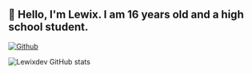 ## 👋 Hello, I'm Lewix. I am 16 years old and a high school student.

<a href="#" target="_blank"><img align="center" alt="Github" src="/github/followers/:user?label=Follow"/></a>

![Lewixdev GitHub stats](https://github-readme-stats.vercel.app/api?username=lewixdev&show_icons=true&bg_color=000000&title_color=FFFFFF&text_color=adb5bd&icon_color=D6D6D6&border_radius=10&show_icons=true&hide_border=true&hide=issues&hide_title=true&include_all_commits=true&count_private=true)


